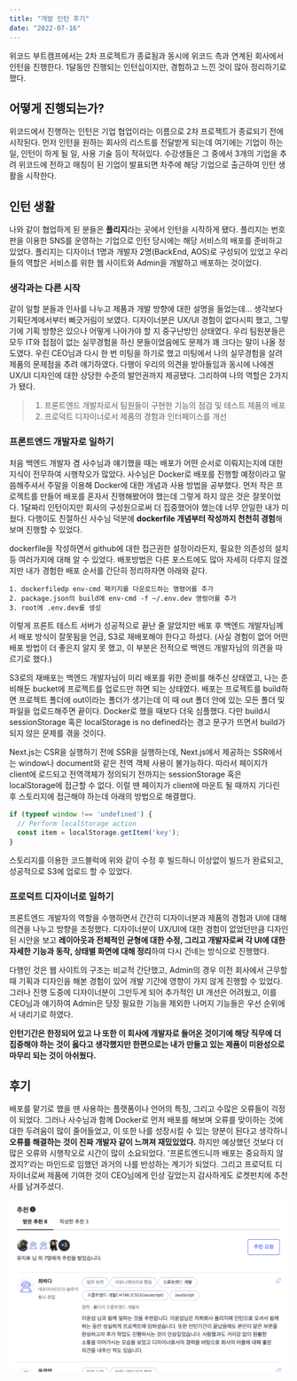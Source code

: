 ```yaml
---
title: "개발 인턴 후기"
date: "2022-07-16"
---
```


위코드 부트캠프에서는 2차 프로젝트가 종료됨과 동시에 위코드 측과 연계된 회사에서 인턴을 진행한다. 1달동안 진행되는 인턴십이지만, 경험하고 느낀 것이 많아 정리하기로 했다.

## 어떻게 진행되는가?

위코드에서 진행하는 인턴은 기업 협업이라는 이름으로 2차 프로젝트가 종료되기 전에 시작된다. 먼저 인턴을 원하는 회사의 리스트를 전달받게 되는데 여기에는 기업이 하는 일, 인턴이 하게 될 일, 사용 기술 등이 적혀있다. 수강생들은 그 중에서 3개의 기업을 추려 위코드에 전하고 매칭이 된 기업이 발표되면 차주에 해당 기업으로 출근하여 인턴 생활을 시작한다.

## 인턴 생활

나와 같이 협업하게 된 분들은 **플리지**라는 곳에서 인턴을 시작하게 됐다. 플리지는 번호판을 이용한 SNS를 운영하는 기업으로 인턴 당시에는 해당 서비스의 배포를 준비하고 있었다. 플리지는 디자이너 1명과 개발자 2명(BackEnd, AOS)로 구성되어 있었고 우리들의 역할은 서비스를 위한 웹 사이트와 Admin을 개발하고 배포하는 것이었다.

### 생각과는 다른 시작

같이 일할 분들과 인사를 나누고 제품과 개발 방향에 대한 설명을 들었는데... 생각보다 기획단계에서부터 삐긋거림이 보였다. 디자이너분은 UX/UI 경험이 없다시피 했고, 그렇기에 기획 방향은 있으나 어떻게 나아가야 할 지 중구난방인 상태였다. 우리 팀원분들은 모두 IT와 접점이 없는 실무경험을 하신 분들이었음에도 문제가 꽤 크다는 말이 나올 정도였다. 우린 CEO님과 다시 한 번 미팅을 하기로 했고 미팅에서 나의 실무경험을 살려 제품의 문제점을 추려 얘기하였다. 다행이 우리의 의견을 받아들임과 동시에 나에겐 UX/UI 디자인에 대한 상당한 수준의 발언권까지 제공됐다. 그리하여 나의 역할은 2가지가 됐다.

> 1. 프론트엔드 개발자로서 팀원들이 구현한 기능의 점검 및 테스트 제품의 배포
> 2. 프로덕트 디자이너로서 제품의 경험과 인터페이스를 개선

### 프론트엔드 개발자로 일하기

처음 백엔드 개발자 겸 사수님과 얘기했을 때는 배포가 어떤 순서로 이뤄지는지에 대한 지식이 전무하여 시행착오가 많았다. 사수님은 Docker로 배포를 진행할 예정이라고 말씀해주셔서 주말을 이용해 Docker에 대한 개념과 사용 방법을 공부했다. 먼저 작은 프로젝트를 만들어 배포를 혼자서 진행해봤어야 했는데 그렇게 하지 않은 것은 잘못이었다. 1달짜리 인턴이지만 회사의 구성원으로써 더 집중했어야 했는데 너무 안일한 내가 미웠다. 다행이도 친절하신 사수님 덕분에 **dockerfile 개념부터 작성까지 천천히 경험**해보며 진행할 수 있었다.

dockerfile을 작성하면서 github에 대한 접근권한 설정이라든지, 필요한 의존성의 설치 등 여러가지에 대해 알 수 있었다. 배포방법은 다른 포스트에도 많아 자세히 다루지 않겠지만 내가 경험한 배포 순서를 간단히 정리하자면 아래와 같다.

```
1. dockerfiledp env-cmd 패키지를 다운로드하는 명령어를 추가
2. package.json의 build에 env-cmd -f ~/.env.dev 명렁어를 추가
3. root에 .env.dev를 생성
```

이렇게 프론트 테스트 서버가 성공적으로 끝난 줄 알았지만 배포 후 백엔드 개발자님께서 배포 방식이 잘못됨을 언급, S3로 재배포해야 한다고 하셨다. (사실 경험이 없어 어떤 배포 방법이 더 좋은지 알지 못 했고, 이 부분은 전적으로 백엔드 개발자님의 의견을 따르기로 했다.)

S3로의 재배포는 백엔드 개발자님이 미리 배포를 위한 준비를 해주신 상태였고, 나는 준비해둔 bucket에 프로젝트를 업로드만 하면 되는 상태였다. 배포는 프로젝트를 build하면 프로젝트 폴더에 out이라는 폴더가 생기는데 이 때 out 폴더 안에 있는 모든 폴더 및 파일을 업로드해주면 끝이다. Docker로 했을 때보다 더욱 심플했다. 다만 build시 sessionStorage 혹은 localStorage is no defined라는 경고 문구가 뜨면서 build가 되지 않은 문제를 겪을 것이다.

Next.js는 CSR을 실행하기 전에 SSR을 실행하는데, Next.js에서 제공하는 SSR에서는 window나 document와 같은 전역 객체 사용이 불가능하다. 따라서 페이지가 client에 로드되고 전역객체가 정의되기 전까지는 sessionStorage 혹은 localStorage에 접근할 수 없다. 이럴 땐 페이지가 client에 마운트 될 때까지 기다린 후 스토리지에 접근해야 하는데 아래의 방법으로 해결했다.

```js
if (typeof window !== 'undefined') {
  // Perform localStorage action
  const item = localStorage.getItem('key');
}
```

스토리지를 이용한 코드블럭에 위와 같이 수정 후 빌드하니 이상없이 빌드가 완료되고, 성공적으로 S3에 업로드 할 수 있었다.

### 프로덕트 디자이너로 일하기

프론트엔드 개발자의 역할을 수행하면서 간간히 디자이너분과 제품의 경험과 UI에 대해 의견을 나누고 방향을 조정했다. 디자이너분이 UX/UI에 대한 경험이 없었던만큼 디자인된 시안을 보고 **레이아웃과 전체적인 균형에 대한 수정, 그리고 개발자로써 각 UI에 대한 자세한 기능과 동작, 상태별 화면에 대해 정리**하여 다시 건네는 방식으로 진행했다.

다행인 것은 웹 사이트의 구조는 비교적 간단했고, Admin의 경우 이전 회사에서 근무할 때 기획과 디자인을 해본 경험이 있어 개발 기간에 영향이 가지 않게 진행할 수 있었다. 그러나 진행 도중에 디자이너분이 그만두게 되어 추가적인 UI 개선은 어려웠고, 이를 CEO님과 얘기하여 Admin은 당장 필요한 기능을 제외한 나머지 기능들은 우선 순위에서 내리기로 하였다.

**인턴기간은 한정되어 있고 나 또한 이 회사에 개발자로 들어온 것이기에 해당 직무에 더 집중해야 하는 것이 옳다고 생각했지만 한편으로는 내가 만들고 있는 제품이 미완성으로 마무리 되는 것이 아쉬웠다.**

## 후기

배포를 맡기로 했을 땐 사용하는 플랫폼이나 언어의 특징, 그리고 수많은 오류들이 걱정이 되었다. 그러나 사수님과 함께 Docker로 먼저 배포를 해보며 오류를 맞이하는 것에 대한 두려움이 많이 줄어들었고, 이 또한 나를 성장시킬 수 있는 양분이 된다고 생각하니 **오류를 해결하는 것이 진짜 개발자 같이 느껴져 재밌있었다.** 하지만 예상했던 것보다 더 많은 오류와 시행착오로 시간이 많이 소요되었다. '프론트엔드니까 배포는 중요하지 않겠지?'라는 마인드로 임했던 과거의 나를 반성하는 계기가 되었다. 그리고 프로덕트 디자이너로써 제품에 기여한 것이 CEO님에게 인상 깊었는지 감사하게도 로켓펀치에 추천사를 남겨주셨다.

![추천사](/assets/images/recommend.png)
